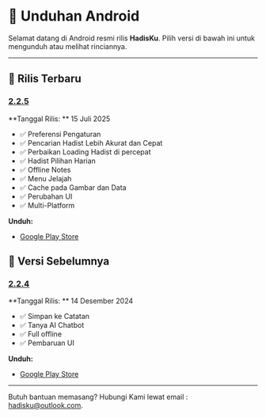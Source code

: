 # 📱 Unduhan Android

Selamat datang di Android resmi rilis **HadisKu**. Pilih versi di bawah ini untuk mengunduh atau melihat rinciannya.

---

## 🚀 Rilis Terbaru

### [2.2.5](#2.2.5)

**Tanggal Rilis: ** 15 Juli 2025

- ✅ Preferensi Pengaturan
- ✅ Pencarian Hadist Lebih Akurat dan Cepat
- ✅ Perbaikan Loading Hadist di percepat
- ✅ Hadist Pilihan Harian
- ✅ Offline Notes
- ✅ Menu Jelajah
- ✅ Cache pada Gambar dan Data
- ✅ Perubahan UI
- ✅ Multi-Platform

**Unduh:**

- [Google Play Store](https://play.google.com/store/apps/details?id=com.flagodna.hadisku)

## 📜 Versi Sebelumnya

### [2.2.4](#2.2.4)

**Tanggal Rilis: ** 14 Desember 2024

- ✅ Simpan ke Catatan
- ✅ Tanya AI Chatbot
- ✅ Full offline
- ✅ Pembaruan UI

**Unduh:**

- [Google Play Store](https://play.google.com/store/apps/details?id=com.flagodna.hadisku)

---

Butuh bantuan memasang? Hubungi Kami lewat email : [hadisku@outlook.com](mailto:hadisku@outlook.com).
